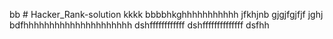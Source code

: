 bb # Hacker_Rank-solution
kkkk
bbbbhkghhhhhhhhhhh
jfkhjnb
gjgjfgjfjf
jghj
bdfhhhhhhhhhhhhhhhhhhhhh
dshffffffffffff
dshffffffffffffff
dsfhh
